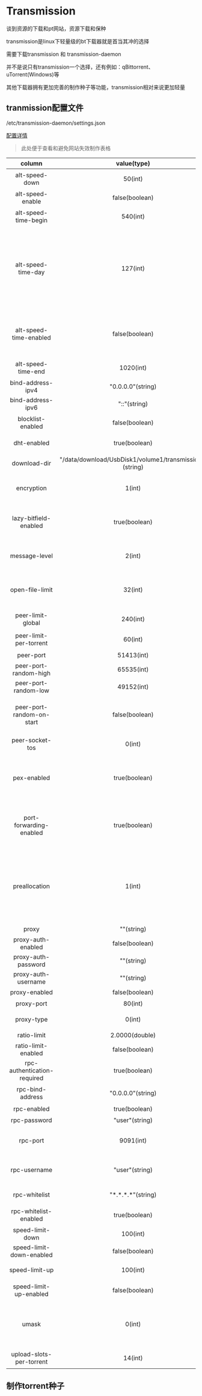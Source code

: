 # Transmission

谈到资源的下载和pt网站，资源下载和保种

transmission是linux下轻量级的bt下载器就是首当其冲的选择

需要下载transmission 和 transmission-daemon



并不是说只有transmission一个选择，还有例如：qBittorrent、uTorrent(Windows)等

其他下载器拥有更加完善的制作种子等功能，transmission相对来说更加轻量



## tranmission配置文件

/etc/transmission-daemon/settings.json

[配置详情](https://www.lxg2016.com/885.html)

> 此处便于查看和避免网站失效制作表格

|           column            |                       value(type)                       |                         description                          |
| :-------------------------: | :-----------------------------------------------------: | :----------------------------------------------------------: |
|       alt-speed-down        |                         50(int)                         | 时段限速下载最大值，KB/s,transmission remote（tr） 可设置。  |
|      alt-speed-enable       |                     false(boolean)                      |           是否启动时段限速，启动改为true。tr可设。           |
|    alt-speed-time-begin     |                        540(int)                         |   时段限速开始时间，单位为分钟，540表示早上九点。tr可设。    |
|     alt-speed-time-day      |                        127(int)                         | 时段限速日期（星期几），127表示每天，此处比较复杂，是用7位二进制数表示，然后转换成十进制数 入。例如0000001表示周日，1000000表示周六，0000010表示周一，0000100表示周二。如果你只要在周末限速，该数应该 1000001，转换为十进制就是65；如果你只要在工作日限速，该数应该为0111110，转换为十进制就是62，不知道我有没有说明白。t 不可设。 |
|   alt-speed-time-enabled    |                     false(boolean)                      | 启用时段限速日期，默认不开启，启动改为true。如果改为true，那么alt-speed-enabled就应该改为false，也即两项只能启动一项，如果同时为true，则alt-speed-enabled有效。tr不可设。 |
|     alt-speed-time-end      |                        1020(int)                        | 时段限速日期内限速的结束时间，分钟，1020表示下午5点。tr不可设。 |
|      bind-address-ipv4      |                    "0.0.0.0"(string)                    |            IPv4地址绑定，一般不要改动。tr不可设。            |
|      bind-address-ipv6      |                      "::"(string)                       |            IPv6地址绑定，一般不要改动。tr不可设。            |
|      blocklist-enabled      |                     false(boolean)                      |     启动白名单，默认不启动，需要启动改为true。tr可设置。     |
|         dht-enabled         |                      true(boolean)                      |      启用DHT网络，默认启动，不需要改为false。tr可设置。      |
|        download-dir         | "/data/download/UsbDisk1/volume1/transmission/"(string) |    下载保存的默认目录。注意该目录最好已经存在。tr不可设。    |
|         encryption          |                         1(int)                          | 加密。指定节点的加密模式，默认1。0表示关闭（tr表示为允许），1表示优先，2表示强制开启。tr可设置。 |
|    lazy-bitfield-enabled    |                      true(boolean)                      | 位字段延迟？，默认为true，设置为true时可以避免某些ISP通过查询完整位段来屏蔽BT，从而破解部分ISP对BT的封杀，当然不一定完全有效。tr不可设置。 |
|        message-level        |                         2(int)                          | 消息等级，应该和tr中显示统计和显示错误报告有关，默认为2，不要改动改动。有兴趣的话可以改为1和3试试。tr不可设置。 |
|       open-file-limit       |                         32(int)                         | 打开文件的最大数量，如果我没有理解错，应该是指文件数而不是指种子数量，改小后可以减轻机器负荷，但是如果种子不活跃，也会影响下载速度，默认值为 32。tr不可设置。 |
|      peer-limit-global      |                        240(int)                         | 全局连接数限制，即用户上限，据说改为80可以提高稳定性。tr可设置。 |
|   peer-limit-per-torrent    |                         60(int)                         |   每个种子连接数限制，即种子属性中的最大用户数，tr可设置。   |
|          peer-port          |                       51413(int)                        |                           传入端口                           |
|    peer-port-random-high    |                       65535(int)                        |             传入端口随机值范围上限，tr不可设置。             |
|    peer-port-random-low     |                       49152(int)                        |             传入端口随机值范围下限，tr不可设置。             |
|  peer-port-random-on-start  |                     false(boolean)                      | 启用随机端口，默认关闭。如果改为true，则每次启动系统时，transmission会在传入端口随机值范围下限传入端口随机值范围上限随机选择一个端口。没有必要还是false吧。tr不可设置。 |
|       peer-socket-tos       |                         0(int)                          |  这个在官方没有任何解释，还是保持不动吧，呵呵。tr不可设置。  |
|         pex-enabled         |                      true(boolean)                      | 启用用户交换，默认为true，关于PEX，有兴趣的朋友可参考http://en.wikipedia.org/wiki/Peer_exchange，对于只用PT的朋友，可以设为false。 tr可设置。 |
|   port-forwarding-enabled   |                      true(boolean)                      | 启用端口转发（uPnP），如果路由支持并且也开启了uPnP，则路由会自动做端口映射，但是需要注意的是如果内网有几台机器同时使用 transmission，就必须更改peer-port值为不一样。tr可设置。 |
|        preallocation        |                         1(int)                          | 文件磁盘空间预分配，默认值1为快速，0为关闭，2为完全，该值为2时，耗时较多，但是可以有效防止磁盘碎片。为了防止下载大半了才发现磁盘不够，还是默认值1为好。但注意如果连续添加几个大个头的种子时，一定要等待前一个种子添加成功后再添加下一个种子，否则由于在分配空间时，tr无法响应你的添加操作而导致死机。tr不可设置。 |
|            proxy            |                       ""(string)                        |             代理服务器URL，默认无。tr不可设置。              |
|     proxy-auth-enabled      |                     false(boolean)                      |            启用代理认证，默认不启用。tr不可设置。            |
|     proxy-auth-password     |                       ""(string)                        |                  代理认证密码。tr不可设置。                  |
|     proxy-auth-username     |                       ""(string)                        |                 代理认证用户名。tr不可设置。                 |
|        proxy-enabled        |                     false(boolean)                      |              启用代理，默认不启用。tr不可设置。              |
|         proxy-port          |                         80(int)                         |                    代理端口。tr不可设置。                    |
|         proxy-type          |                         0(int)                          |   代理类型，0 = HTTP, 1 = SOCKS4, 2 = SOCKS5。tr不可设置。   |
|         ratio-limit         |                     2.0000(double)                      |                   分享率限制。 tr可设置。                    |
|     ratio-limit-enabled     |                     false(boolean)                      |           启用分享率限制，默认不启用。 tr可设置。            |
| rpc-authentication-required |                      true(boolean)                      |          远程控制需要验证，默认为需要。tr不可设置。          |
|      rpc-bind-address       |                    "0.0.0.0"(string)                    | 远程控制地址绑定，默认值表示任何地址都可以访问。tr不可设置。 |
|         rpc-enabled         |                      true(boolean)                      |             启用远程控制，默认启用。tr不可设置。             |
|        rpc-password         |                     "user"(string)                      |                 远程控制用户名。tr不可设置。                 |
|          rpc-port           |                        9091(int)                        | 远程控制端口，此项似乎uPnP不能自动映射，需要手动做端口映射，否则如果没有开DMZ，远程控制还是不成功。tr不可设置。 |
|        rpc-username         |                     "user"(string)                      | 远程控制密码，如果你已经使用过远程控制，该项会变成一串看不懂的字符，不要害怕，直接改成想要的就是了。tr不可设置。 |
|        rpc-whitelist        |                  "\*.\*.\*.\*"(string)                  | 远程控制白名单，默认值为所有地址，支持通配符\*，如192.168.0.\*，。tr不可设置 |
|    rpc-whitelist-enabled    |                      true(boolean)                      | 启用远程控制白名单，如果启用，则仅仅上面列出的地址可以远程连接，tr不可设置。 |
|      speed-limit-down       |                        100(int)                         |                下载速度限制，KB/s。tr可设置。                |
|  speed-limit-down-enabled   |                     false(boolean)                      |            启用下载限速，默认不启动。 tr可设置。             |
|       speed-limit-up        |                        100(int)                         |  上传速度限制，KB/s。对于ADSL，设为35已经很好了。tr可设置。  |
|   speed-limit-up-enabled    |                     false(boolean)                      | 启用上传速度限制，默认不启动，对于ADSL，还是根据需要开启吧。 tr可设置。 |
|            umask            |                         0(int)                          | 文件权限的掩码，linux创建文档的权限（读、写、执行），默认值为18，（八进制为022）， 学过Linux的应该明白。如果我没有理解错，如果改为0，可以对创建的文件取得最高权限。tr不可设置。 |
|  upload-slots-per-torrent   |                         14(int)                         | 每个种子的上传通道数，默认值14，utorrent默认值是6，我想改为6也可以了吧。tr不可设置。 |

## 制作torrent种子